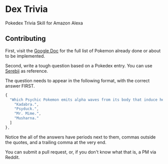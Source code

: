 # Dex Trivia
Pokedex Trivia Skill for Amazon Alexa

## Contributing
First, visit the [Google Doc](https://docs.google.com/document/d/1AI7LskV0EkqiPNXCjRh8vPAAfH-ctlHeAnQXZmXCYUg/edit?usp=sharing) for the full list of Pokemon already done or about to be implemented.

Second, write a tough question based on a Pokedex entry.  You can use [Serebii](http://www.serebii.net/pokedex/) as reference.

The question needs to appear in the following format, with the correct answer FIRST.

```javascript
{
  "Which Psychic Pokemon emits alpha waves from its body that induce headaches to those who are close by?": [
    "Kadabra.",
    "Psyduck.",
    "Mr. Mime.",
    "Musharna."
  ]
},
```

Notice the all of the answers have periods next to them, commas outside the quotes, and a trailing comma at the very end.

You can submit a pull request, or, if you don't know what that is, a PM via Reddit.
